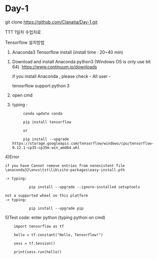 # Day-1

git clone https://github.com/Clanatia/Day-1.git

TTT 1일차 수업자료

Tensorflow 설치방법

1. Anaconda3 Tensorflow install  (install time : 20~40 min)

 1) Download and install Anaconda python3 (Windows OS is only use bit 64)  https://www.continuum.io/downloads
   
    if you install Anaconda , please check - All user -
    
    tenosrflow support python 3
 
 2) open cmd
 
 3) typing : 
 
             conda update conda
             
             pip install tensorflow 
             
             or
             
             pip install --upgrade https://storage.googleapis.com/tensorflow/windows/cpu/tensorflow-0.12.1-cp35-cp35m-win_amd64.whl
 
 
 4)Error
 
    if you have Cannot remove entries from nonexistent file \anaconda32\envs\tst\lib\site-packages\easy-install.pth
    
    -> typing:
    
               pip install --upgrade --ignore-installed setuptools
    
    not a supported wheel on this platform
    -> typing:
    
               pip install --upgrade pip
  5)Test
  code: enter python (typing python on cmd)
  
        import tensorflow as tf
        
        hello = tf.constant("Hello, Tensorflow!")
        
        sess = tf.Session()
        
        print(sess.run(hello))
        
        
